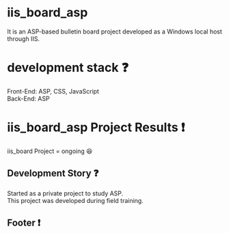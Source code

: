 # iis_board_asp

It is an ASP-based bulletin board project developed as a Windows local host through IIS.

# development stack :question:

Front-End: ASP, CSS, JavaScript <br />
Back-End: ASP

# iis_board_asp Project Results :exclamation:

iis_board Project = ongoing :laughing: <br />

## Development Story :question:

Started as a private project to study ASP.<br />
This project was developed during field training.

## Footer :exclamation:
<!--
Click [here](#) to visit my project.



Finally, I will register a photo showing the progress of the project. Thank you for your review. 😘

-->
